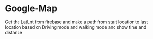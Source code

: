 # Google-Map
Get the LatLnt from firebase and make a path from start location to last location based on Driving mode and walking mode and show time and distance
